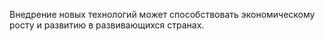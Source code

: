Внедрение новых технологий может способствовать экономическому росту и развитию в развивающихся странах. 